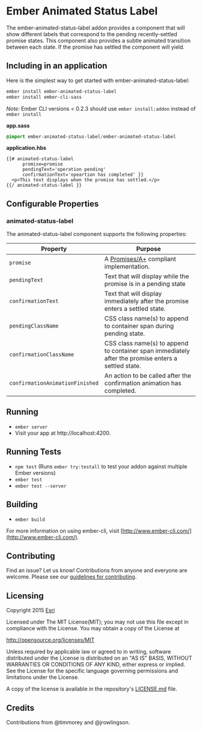 # Ember Animated Status Label

The ember-animated-status-label addon provides a component that will show different labels that correspond to the pending recently-settled promise states. This component also provides a subtle animated transition between each state. If the promise has settled the component will yield.

## Including in an application

Here is the simplest way to get started with ember-animated-status-label:

```sh
ember install ember-animated-status-label
ember install ember-cli-sass
```

*Note:* Ember CLI versions < 0.2.3 should use `ember install:addon` instead of `ember install`

**app.sass**
```sass
@import ember-animated-status-label/ember-animated-status-label
```

**application.hbs**
```htmlbars
{{# animated-status-label
      promise=promise
      pendingText='operation pending'
      confirmationText='opeartion has completed' }}
  <p>This text displays when the promise has settled.</p>
{{/ animated-status-label }}
```

## Configurable Properties

### animated-status-label

The animated-status-label component supports the following properties:

Property               | Purpose
---------------------  | -------------
`promise`              | A [Promises/A+](https://promisesaplus.com/) compliant implementation.
`pendingText`          | Text that will display while the promise is in a pending state
`confirmationText`     | Text that will display immediately after the promise enters a settled state.
`pendingClassName`     | CSS class name(s) to append to container span during pending state.
`confirmationClassName`| CSS class name(s) to append to container span immediately after the promise enters a settled state.
`confirmationAnimationFinished`| An action to be called after the confirmation animation has completed.

## Running

* `ember server`
* Visit your app at http://localhost:4200.

## Running Tests

* `npm test` (Runs `ember try:testall` to test your addon against multiple Ember versions)
* `ember test`
* `ember test --server`

## Building

* `ember build`

For more information on using ember-cli, visit [http://www.ember-cli.com/](http://www.ember-cli.com/).

## Contributing

Find an issue? Let us know! Contributions from anyone and everyone are welcome. Please see our [guidelines for contributing](https://github.com/esri/contributing).

## Licensing
Copyright 2015 [Esri](http://www.esri.com/)

Licensed under The MIT License(MIT);
you may not use this file except in compliance with the License.
You may obtain a copy of the License at

   http://opensource.org/licenses/MIT

Unless required by applicable law or agreed to in writing, software
distributed under the License is distributed on an "AS IS" BASIS,
WITHOUT WARRANTIES OR CONDITIONS OF ANY KIND, either express or implied.
See the License for the specific language governing permissions and
limitations under the License.

A copy of the license is available in the repository's [LICENSE.md](LICENSE.md) file.

## Credits

Contributions from @timmorey and @jrowlingson.
